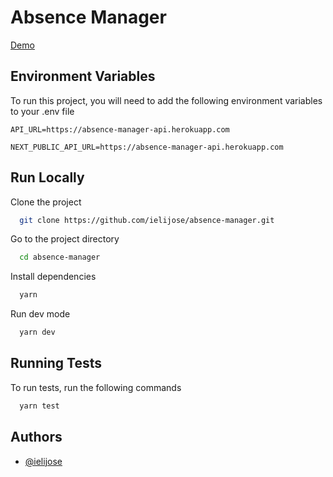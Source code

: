 # Absence Manager

[Demo](https://absence-manager-cm.netlify.app/)

## Environment Variables

To run this project, you will need to add the following environment variables to your .env file

`API_URL=https://absence-manager-api.herokuapp.com`

`NEXT_PUBLIC_API_URL=https://absence-manager-api.herokuapp.com`

## Run Locally

Clone the project

```bash
  git clone https://github.com/ielijose/absence-manager.git
```

Go to the project directory

```bash
  cd absence-manager
```

Install dependencies

```bash
  yarn
```

Run dev mode

```bash
  yarn dev
```

## Running Tests

To run tests, run the following commands

```bash
  yarn test
```

## Authors

- [@ielijose](https://www.github.com/ielijose)
